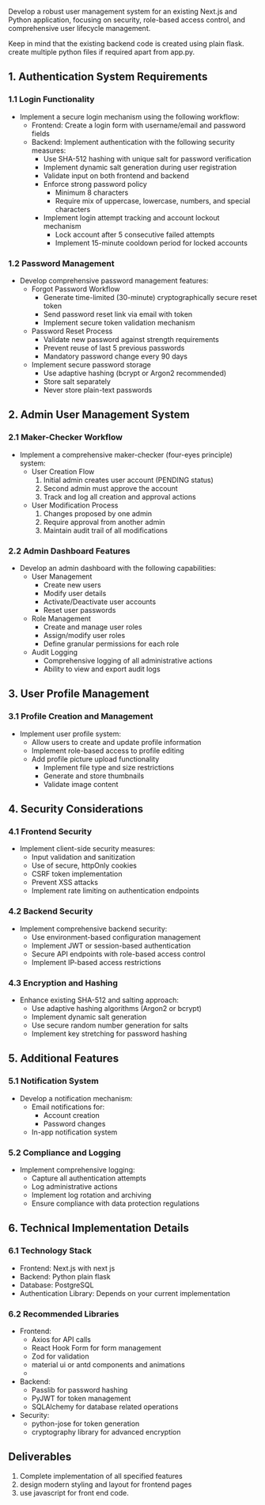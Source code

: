 Develop a robust user management system for an existing Next.js and Python application, focusing on security, role-based access control, and comprehensive user lifecycle management.

Keep in mind that the existing backend code is created using plain flask. create multiple python files if required apart from app.py.

## 1. Authentication System Requirements

### 1.1 Login Functionality
- Implement a secure login mechanism using the following workflow:
  - Frontend: Create a login form with username/email and password fields
  - Backend: Implement authentication with the following security measures:
    - Use SHA-512 hashing with unique salt for password verification
    - Implement dynamic salt generation during user registration
    - Validate input on both frontend and backend
    - Enforce strong password policy
      - Minimum 8 characters
      - Require mix of uppercase, lowercase, numbers, and special characters
    - Implement login attempt tracking and account lockout mechanism
      - Lock account after 5 consecutive failed attempts
      - Implement 15-minute cooldown period for locked accounts

### 1.2 Password Management
- Develop comprehensive password management features:
  - Forgot Password Workflow
    - Generate time-limited (30-minute) cryptographically secure reset token
    - Send password reset link via email with token
    - Implement secure token validation mechanism
  - Password Reset Process
    - Validate new password against strength requirements
    - Prevent reuse of last 5 previous passwords
    - Mandatory password change every 90 days
  - Implement secure password storage
    - Use adaptive hashing (bcrypt or Argon2 recommended)
    - Store salt separately
    - Never store plain-text passwords

## 2. Admin User Management System

### 2.1 Maker-Checker Workflow
- Implement a comprehensive maker-checker (four-eyes principle) system:
  - User Creation Flow
    1. Initial admin creates user account (PENDING status)
    2. Second admin must approve the account
    3. Track and log all creation and approval actions
  - User Modification Process
    1. Changes proposed by one admin
    2. Require approval from another admin
    3. Maintain audit trail of all modifications

### 2.2 Admin Dashboard Features
- Develop an admin dashboard with the following capabilities:
  - User Management
    - Create new users
    - Modify user details
    - Activate/Deactivate user accounts
    - Reset user passwords
  - Role Management
    - Create and manage user roles
    - Assign/modify user roles
    - Define granular permissions for each role
  - Audit Logging
    - Comprehensive logging of all administrative actions
    - Ability to view and export audit logs

## 3. User Profile Management

### 3.1 Profile Creation and Management
- Implement user profile system:
  - Allow users to create and update profile information
  - Implement role-based access to profile editing
  - Add profile picture upload functionality
    - Implement file type and size restrictions
    - Generate and store thumbnails
    - Validate image content

## 4. Security Considerations

### 4.1 Frontend Security
- Implement client-side security measures:
  - Input validation and sanitization
  - Use of secure, httpOnly cookies
  - CSRF token implementation
  - Prevent XSS attacks
  - Implement rate limiting on authentication endpoints

### 4.2 Backend Security
- Implement comprehensive backend security:
  - Use environment-based configuration management
  - Implement JWT or session-based authentication
  - Secure API endpoints with role-based access control
  - Implement IP-based access restrictions
  

### 4.3 Encryption and Hashing
- Enhance existing SHA-512 and salting approach:
  - Use adaptive hashing algorithms (Argon2 or bcrypt)
  - Implement dynamic salt generation
  - Use secure random number generation for salts
  - Implement key stretching for password hashing

## 5. Additional Features

### 5.1 Notification System
- Develop a notification mechanism:
  - Email notifications for:
    - Account creation
    - Password changes
  - In-app notification system

### 5.2 Compliance and Logging
- Implement comprehensive logging:
  - Capture all authentication attempts
  - Log administrative actions
  - Implement log rotation and archiving
  - Ensure compliance with data protection regulations

## 6. Technical Implementation Details

### 6.1 Technology Stack
- Frontend: Next.js with next js
- Backend: Python plain flask
- Database: PostgreSQL
- Authentication Library: Depends on your current implementation

### 6.2 Recommended Libraries
- Frontend:
  - Axios for API calls
  - React Hook Form for form management
  - Zod for validation
  - material ui or antd components and animations
  - 
- Backend:
  - Passlib for password hashing
  - PyJWT for token management
  - SQLAlchemy for database related operations
- Security:
  - python-jose for token generation
  - cryptography library for advanced encryption

## Deliverables
1. Complete implementation of all specified features
2. design modern styling and layout for frontend pages
3. use javascript for front end code.

